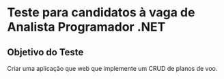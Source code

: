 # Teste para candidatos à vaga de Analista Programador .NET

## Objetivo do Teste
Criar uma aplicação que web que implemente um CRUD de planos de voo.
